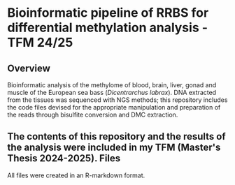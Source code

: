 # Bioinformatic pipeline of RRBS for differential methylation analysis - TFM 24/25

## Overview

Bioinformatic analysis of the methylome of blood, brain, liver, gonad and muscle of the European sea bass (_Dicentrarchus labrax_). DNA extracted from the tissues was sequenced with NGS methods; this repository includes the code files devised for the appropriate manipulation and preparation of the reads through bisulfite conversion and DMC extraction.

The contents of this repository and the results of the analysis were included in my TFM (Master's Thesis 2024-2025).
Files
- 

All files were created in an R-markdown format.
